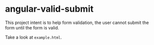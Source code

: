 # angular-valid-submit

This project intent is to help form validation, the user cannot submit the form until the form is valid.

Take a look at `example.html`.

